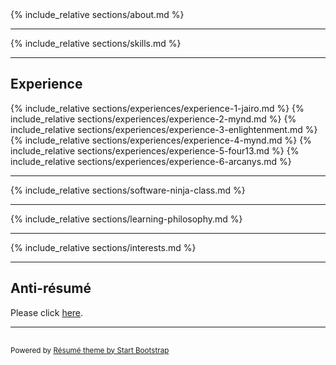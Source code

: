 <div class="container-fluid p-0">
    <section class="resume-section" id="about">
        {% include_relative sections/about.md %}
    </section>
    <hr class="m-0" />
    <section class="resume-section" id="skills">
        {% include_relative sections/skills.md %}
    </section>
    <hr class="m-0" /> 
    <section class="resume-section" id="experience">
        <div class="resume-section-content col-md-12">
            <h2 class="mb-5">Experience</h2>
            {% include_relative sections/experiences/experience-1-jairo.md %}
            {% include_relative sections/experiences/experience-2-mynd.md %}
            {% include_relative sections/experiences/experience-3-enlightenment.md %}
            {% include_relative sections/experiences/experience-4-mynd.md %}
            {% include_relative sections/experiences/experience-5-four13.md %}
            {% include_relative sections/experiences/experience-6-arcanys.md %}
            <!-- <br /><br /><br /><br />
            <br /><br /><br /><br />
            <br /><br />
            <div>
                <strong style="font-size: 1.3em;">
                    Please visit my online resume, <a href="https://jeremiahflaga.github.io/resume">jeremiahflaga.github.io/resume</a>, to see the rest...
                </strong>
            </div> -->
        </div>
    </section>
    <hr class="m-0" />
    <section class="resume-section" id="software-ninja-class">
        {% include_relative sections/software-ninja-class.md %}
    </section>
    <hr class="m-0" />
    <section class="resume-section" id="learning-philosophy">
        {% include_relative sections/learning-philosophy.md %}
    </section>
    <hr class="m-0" />
    <section class="resume-section" id="interests" style="min-height: 0px;">
        {% include_relative sections/interests.md %}
    </section>
    <!-- <hr class="m-0" />
    <section class="resume-section" id="education">
        {% include_relative sections/education.md %}
    </section> -->
    <hr class="m-0" />
    <section class="resume-section" id="go-to-anti-resume" style="min-height: 0px;">
        <div class="resume-section-content col-md-9">
            <h2 class="mb-5">Anti-résumé</h2>
            <p>Please click <a href="/resume/anti-resume">here</a>.</p>
            <p class="mb-0"></p>
        </div>
    </section>
    <!-- Footer -->
    <hr class="m-0" />
    <section class="resume-section" style="min-height: 0px; padding-top: 1rem; padding-bottom: 1rem;">
        <div class="resume-section-content col-md-9">            
            <span class="text-muted">
                <small>Powered by <a href="https://startbootstrap.com/themes/resume/">Résumé theme by Start Bootstrap</a></small>
            </span>
        </div>
    </section>
</div>